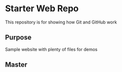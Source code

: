 # Starter Web Repo

This repository is for showing how Git and GitHub work

## Purpose

Sample website with plenty of files for demos

## Master